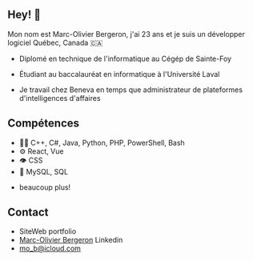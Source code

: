 ## Hey! 👋
Mon nom est Marc-Olivier Bergeron, j'ai 23 ans et je suis un développer logiciel
Québec, Canada 🇨🇦

- Diplomé en technique de l'informatique au Cégép de Sainte-Foy

- Étudiant au baccalauréat en informatique à l'Université Laval

- Je travail chez Beneva en temps que administrateur de plateformes d'intelligences d'affaires

## Compétences
- 👨‍💻 C++, C#, Java, Python, PHP, PowerShell, Bash
- ⚙️ React, Vue
- 👁️ CSS
- 💽 MySQL, SQL
+ beaucoup plus!

## Contact
- SiteWeb portfolio
- [Marc-Olivier Bergeron](https://www.linkedin.com/in/marc-olivier-bergeron-6a08a725b) Linkedin
- [mo_b@icloud.com](mailto:mo_b@icloud.com)

